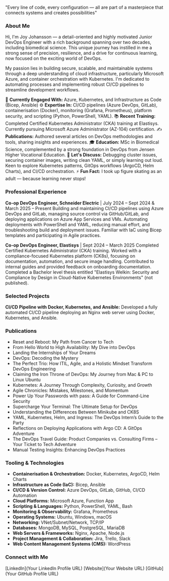 "Every line of code, every configuration — all are part of a masterpiece that connects systems and creates possibilities"

### About Me

Hi, I'm Joy Johansson — a detail-oriented and highly motivated Junior DevOps Engineer with a rich background spanning over two decades, including biomedical science. This unique journey has instilled in me a strong sense of precision, resilience, and a drive for continuous learning, now focused on the exciting world of DevOps.

My passion lies in building secure, scalable, and maintainable systems through a deep understanding of cloud infrastructure, particularly Microsoft Azure, and container orchestration with Kubernetes. I'm dedicated to automating processes and implementing robust CI/CD pipelines to streamline development workflows.

🚀 **Currently Engaged With:** Azure, Kubernetes, and Infrastructure as Code (Bicep, Ansible)
⚙️ **Expertise In:** CI/CD pipelines (Azure DevOps, GitLab), containerisation (Docker), monitoring (Grafana, Prometheus), platform security, and scripting (Python, PowerShell, YAML).
📚 **Recent Training:** Completed Certified Kubernetes Administrator (CKA) training at Elastisys. Currently pursuing Microsoft Azure Administrator (AZ-104) certification.
✍️ **Publications:** Authored several articles on DevOps methodologies and tools, sharing insights and experiences.
🎓 **Education:** MSc in Biomedical Science, complemented by a strong foundation in DevOps from Jensen Higher Vocational Education.
💬 **Let's Discuss:** Debugging cluster issues, securing container images, writing clean YAML, or simply learning out loud. Keen to explore Kubernetes patterns, GitOps workflows (ArgoCD, Helm Charts), and CI/CD orchestration.
⚡ **Fun Fact:** I took up figure skating as an adult — because learning never stops!

### Professional Experience

**Co-op DevOps Engineer, Schneider Electric** | July 2024 – Sept 2024 & March 2025 – Present
Building and maintaining CI/CD pipelines using Azure DevOps and GitLab, managing source control via GitHub/GitLab, and deploying applications on Azure App Services and VMs. Automating deployments with PowerShell and YAML, reducing manual effort, and troubleshooting build and deployment issues. Familiar with IaC using Bicep templates and participating in Agile practices.

**Co-op DevOps Engineer, Elastisys** | Sept 2024 – March 2025
Completed Certified Kubernetes Administrator (CKA) training. Worked with a compliance-focused Kubernetes platform (CK8s), focusing on documentation, automation, and secure image handling. Contributed to internal guides and provided feedback on onboarding documentation. Completed a Bachelor level thesis entitled "Elastisys Welkin: Security and Compliance by Design in Cloud-Native Kubernetes Environments" (not published).

### Selected Projects

**CI/CD Pipeline with Docker, Kubernetes, and Ansible:** Developed a fully automated CI/CD pipeline deploying an Nginx web server using Docker, Kubernetes, and Ansible.

### Publications

* Reset and Reboot: My Path from Cancer to Tech
* From Hello World to High Availability: My Dive into DevOps
* Landing the Internships of Your Dreams
* DevOps: Decoding the Mystery
* The Perfect Trio: How ITIL, Agile, and a Holistic Mindset Transform DevOps Engineering
* Claiming the Iron Throne of DevOps: My Journey from Mac & PC to Linux Ubuntu
* Kubernetes: A Journey Through Complexity, Curiosity, and Growth
* Agile Chronicles: Mistakes, Milestones, and Momentum
* Power Up Your Passwords with pass: A Guide for Command-Line Security
* Supercharge Your Terminal: The Ultimate Setup for DevOps
* Understanding the Differences Between Minikube and CK8S
* YAML, Kubernetes, Helm, and Ingress: The DevOps Intern’s Guide to the Party
* Reflections on Deploying Applications with Argo CD: A GitOps Adventure
* The DevOps Travel Guide: Product Companies vs. Consulting Firms – Your Ticket to Tech Adventure
* Manual Testing Insights: Enhancing DevOps Practices

### Tooling & Technologies

* **Containerisation & Orchestration:** Docker, Kubernetes, ArgoCD, Helm Charts
* **Infrastructure as Code (IaC):** Bicep, Ansible
* **CI/CD & Version Control:** Azure DevOps, GitLab, GitHub, CI/CD Automation
* **Cloud Platforms:** Microsoft Azure, Function App
* **Scripting & Languages:** Python, PowerShell, YAML, Bash
* **Monitoring & Observability:** Grafana, Prometheus
* **Operating Systems:** Ubuntu, Windows, macOS
* **Networking:** VNet/Subnet/Network, TCP/IP
* **Databases:** MongoDB, MySQL, PostgreSQL, MariaDB
* **Web Servers & Frameworks:** Nginx, Apache, Node.js
* **Project Management & Collaboration:** Jira, Trello, Slack
* **Web Content Management Systems (CMS):** WordPress

### Connect with Me

[LinkedIn](Your LinkedIn Profile URL)
[Website](Your Website URL)
[GitHub](Your GitHub Profile URL)